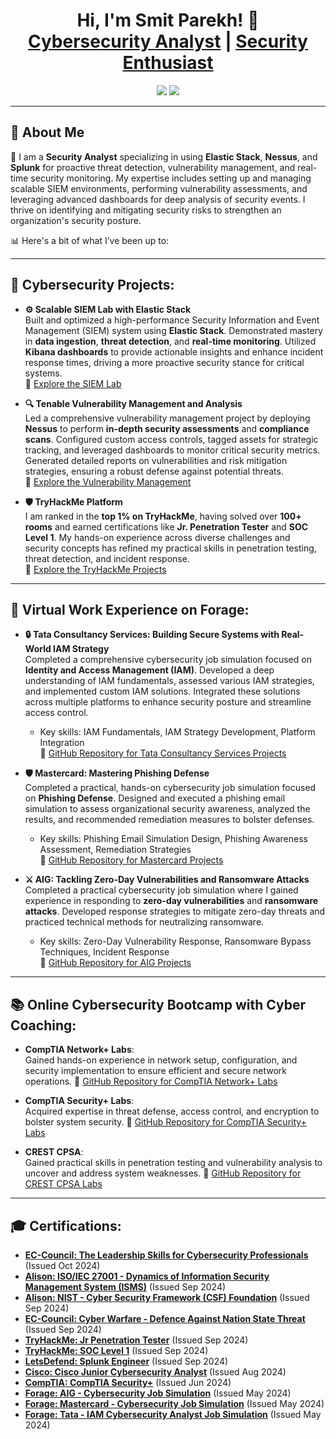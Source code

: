 <h1 align="center">Hi, I'm Smit Parekh! 👋<br/>
<a href="https://github.com/3BlackDot3">Cybersecurity Analyst</a> | 
<a href="https://www.linkedin.com/in/smit-parekh-b1a54022a/">Security Enthusiast</a></h1>

<p align="center">
  <a href="https://www.linkedin.com/in/smit-parekh-b1a54022a/"><img src="https://img.shields.io/badge/LinkedIn-Connect-blue?style=flat-square&logo=linkedin"></a>
  <a href="https://github.com/3BlackDot3"><img src="https://img.shields.io/badge/GitHub-Follow-black?style=flat-square&logo=github"></a>
</p>

---

<h2>🚀 About Me</h2>

🎯 I am a **Security Analyst** specializing in using **Elastic Stack**, **Nessus**, and **Splunk** for proactive threat detection, vulnerability management, and real-time security monitoring. My expertise includes setting up and managing scalable SIEM environments, performing vulnerability assessments, and leveraging advanced dashboards for deep analysis of security events. I thrive on identifying and mitigating security risks to strengthen an organization's security posture.

📊 Here's a bit of what I’ve been up to:

---

<h2>🔐 Cybersecurity Projects:</h2>

- <b>⚙️ Scalable SIEM Lab with Elastic Stack</b><br/>
  Built and optimized a high-performance Security Information and Event Management (SIEM) system using **Elastic Stack**. Demonstrated mastery in **data ingestion**, **threat detection**, and **real-time monitoring**. Utilized **Kibana dashboards** to provide actionable insights and enhance incident response times, driving a more proactive security stance for critical systems.  
  📂 [Explore the SIEM Lab](https://github.com/3BlackDot3/Projects/blob/main/README.md)

- <b>🔍 Tenable Vulnerability Management and Analysis</b><br/>
  Led a comprehensive vulnerability management project by deploying **Nessus** to perform **in-depth security assessments** and **compliance scans**. Configured custom access controls, tagged assets for strategic tracking, and leveraged dashboards to monitor critical security metrics. Generated detailed reports on vulnerabilities and risk mitigation strategies, ensuring a robust defense against potential threats.  
  📂 [Explore the Vulnerability Management](https://github.com/3BlackDot3/Projects/blob/main/Nessus.md)

- <b>🛡 TryHackMe Platform</b><br/>
  I am ranked in the **top 1% on TryHackMe**, having solved over **100+ rooms** and earned certifications like **Jr. Penetration Tester** and **SOC Level 1**. My hands-on experience across diverse challenges and security concepts has refined my practical skills in penetration testing, threat detection, and incident response.  
  📂 [Explore the TryHackMe Projects](https://github.com/3BlackDot3/Projects/blob/main/Tryhackme.md)

---

<h2>💼 Virtual Work Experience on Forage:</h2>

- <b>🔒 Tata Consultancy Services: Building Secure Systems with Real-World IAM Strategy</b><br/>
  Completed a comprehensive cybersecurity job simulation focused on **Identity and Access Management (IAM)**. Developed a deep understanding of IAM fundamentals, assessed various IAM strategies, and implemented custom IAM solutions. Integrated these solutions across multiple platforms to enhance security posture and streamline access control.
  - Key skills: IAM Fundamentals, IAM Strategy Development, Platform Integration  
  📂 [GitHub Repository for Tata Consultancy Services Projects](https://github.com/3BlackDot3/Work/blob/main/TATA.md)

- <b>🛡 Mastercard: Mastering Phishing Defense</b><br/>
  Completed a practical, hands-on cybersecurity job simulation focused on **Phishing Defense**. Designed and executed a phishing email simulation to assess organizational security awareness, analyzed the results, and recommended remediation measures to bolster defenses.
  - Key skills: Phishing Email Simulation Design, Phishing Awareness Assessment, Remediation Strategies  
  📂 [GitHub Repository for Mastercard Projects](https://github.com/3BlackDot3/Work/blob/main/Mastercard.md)

- <b>⚔️ AIG: Tackling Zero-Day Vulnerabilities and Ransomware Attacks</b><br/>
  Completed a practical cybersecurity job simulation where I gained experience in responding to **zero-day vulnerabilities** and **ransomware attacks**. Developed response strategies to mitigate zero-day threats and practiced technical methods for neutralizing ransomware.
  - Key skills: Zero-Day Vulnerability Response, Ransomware Bypass Techniques, Incident Response  
  📂 [GitHub Repository for AIG Projects](https://github.com/3BlackDot3/Work/blob/main/AIG.md)

---

<h2>📚 Online Cybersecurity Bootcamp with Cyber Coaching:</h2>

- **CompTIA Network+ Labs**:  
  Gained hands-on experience in network setup, configuration, and security implementation to ensure efficient and secure network operations.
  📂 [GitHub Repository for CompTIA Network+ Labs](https://github.com/3BlackDot3/BootCamp/blob/main/Network+.md)

- **CompTIA Security+ Labs**:  
  Acquired expertise in threat defense, access control, and encryption to bolster system security.
  📂 [GitHub Repository for CompTIA Security+ Labs](https://github.com/3BlackDot3/BootCamp/blob/main/Security%2B.md)

- **CREST CPSA**:  
  Gained practical skills in penetration testing and vulnerability analysis to uncover and address system weaknesses.
  📂 [GitHub Repository for CREST CPSA Labs](https://github.com/3BlackDot3/BootCamp/blob/main/CPSA.md)

---

<h2>🎓 Certifications:</h2>

- **[EC-Council: The Leadership Skills for Cybersecurity Professionals](https://codered.eccouncil.org/certificate/d856df39-2598-44cc-b5c7-20e471e58ae2?logged=true)** (Issued Oct 2024)
- **[Alison: ISO/IEC 27001 - Dynamics of Information Security Management System (ISMS)](https://alison.com/certification/check/fea23b3d20)** (Issued Sep 2024)
- **[Alison: NIST - Cyber Security Framework (CSF) Foundation](https://alison.com/certification/check/80919a5972)** (Issued Sep 2024)
- **[EC-Council: Cyber Warfare - Defence Against Nation State Threat](https://codered.eccouncil.org/certificate/dacb17f0-1a9b-4991-98a5-97e54f4d3e3d?logged=true)** (Issued Sep 2024)
- **[TryHackMe: Jr Penetration Tester](https://tryhackme-certificates.s3-eu-west-1.amazonaws.com/THM-FWCF5RVKSM.png)** (Issued Sep 2024)
- **[TryHackMe: SOC Level 1](https://tryhackme-certificates.s3-eu-west-1.amazonaws.com/THM-YGUSRS5EK2.png)** (Issued Sep 2024)
- **[LetsDefend: Splunk Engineer](https://app.letsdefend.io/my-rewards/detail/384dcd5d5acf4037892c157701832c3e)** (Issued Sep 2024)
- **[Cisco: Cisco Junior Cybersecurity Analyst](https://www.credly.com/badges/20ac22d9-4e35-4e05-b35a-4fd922856c5e)** (Issued Aug 2024)
- **[CompTIA: CompTIA Security+](https://www.credly.com/badges/dbf9e96d-8213-4a03-8ce6-9dd2625f82b0)** (Issued Jun 2024)
- **[Forage: AIG - Cybersecurity Job Simulation](https://forage-uploads-prod.s3.amazonaws.com/completion-certificates/AIG/2ZFnEGEDKTQMtEv9C_AIG_wRLi4mQ5mzzcxk2j4_1716770846342_completion_certificate.pdf)** (Issued May 2024)
- **[Forage: Mastercard - Cybersecurity Job Simulation](https://forage-uploads-prod.s3.amazonaws.com/completion-certificates/mastercard/vcKAB5yYAgvemepGQ_Mastercard_wRLi4mQ5mzzcxk2j4_1716757421946_completion_certificate.pdf)** (Issued May 2024)
- **[Forage: Tata - IAM Cybersecurity Analyst Job Simulation](https://forage-uploads-prod.s3.amazonaws.com/completion-certificates/Tata/gmf3ypEXBj2wvfQWC_Tata%20Group_wRLi4mQ5mzzcxk2j4_1716769054007_completion_certificate.pdf)** (Issued May 2024)
